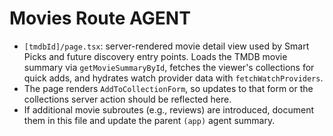 # Movies Route AGENT

- `[tmdbId]/page.tsx`: server-rendered movie detail view used by Smart Picks and future discovery entry points. Loads the TMDB movie summary via `getMovieSummaryById`, fetches the viewer's collections for quick adds, and hydrates watch provider data with `fetchWatchProviders`.
- The page renders `AddToCollectionForm`, so updates to that form or the collections server action should be reflected here.
- If additional movie subroutes (e.g., reviews) are introduced, document them in this file and update the parent `(app)` agent summary.
